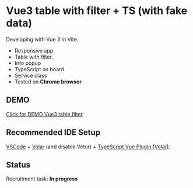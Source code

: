 # Vue3 table with filter + TS (with fake data)

Developing with Vue 3 in Vite.

-   Responsive app
-   Table with filter.
-   Info popup
-   TypeScript on board
-   Service class
-   Tested on <b>Chrome browser</b>

## DEMO

[Click for DEMO Vue3 table filter](https://markficht.github.io/vue-filter-table/)

## Recommended IDE Setup

[VSCode](https://code.visualstudio.com/) + [Volar](https://marketplace.visualstudio.com/items?itemName=Vue.volar) (and disable Vetur) + [TypeScript Vue Plugin (Volar)](https://marketplace.visualstudio.com/items?itemName=Vue.vscode-typescript-vue-plugin).

## Status

Recruitment task: <b>In progress</b>
